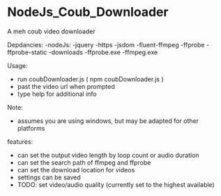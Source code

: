 # NodeJs_Coub_Downloader
 A meh coub video downloader

Depdancies:
 -nodeJs:
  -jquery
  -https
  -jsdom
  -fluent-ffmpeg
  -ffprobe
  -ffprobe-static
 -downloads
  -ffprobe.exe
  -ffmpeg.exe
        
Usage:
 - run coubDownloader.js ( npm coubDownloader.js )
 - past the video url when prompted
 - type help for additional info

Note:
 - assumes you are using windows, but may be adapted for other platforms

features:
 - can set the output video length by loop count or audio duration
 - can set the search path of ffmpeg and ffprobe
 - can set the download location for videos
 - settings can be saved
 - TODO: set video/audio quality (currently set to the highest available)
        
